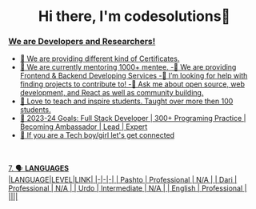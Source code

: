 





<div align="center">
    <h1> Hi there, I'm codesolutions👋<a href="#"></h1>
  </div>
	


### We are Developers and Researchers!
- 🔭 We are providing different kind of Certificates.
- 🔭 We are currently mentoring 1000+ mentee.
-🌱 We are providing Frontend & Backend Developing Services
-🤝 I’m looking for help with finding projects to contribute to!
-💬 Ask me about open source, web development, and React as well as community building.
- 📢 Love to teach and inspire students. Taught over more then 100 students.
- 🥅 2023-24 Goals: Full Stack Developer | 300+ Programing Practice | Becoming Ambassador | Lead | Expert
- 💎 If you are a Tech boy/girl let's get connected  

	
	
	

<br><br>7.  🗣️ **LANGUAGES**<br>
|LANGUAGE|LEVEL|LINK|
|-|-|-|
| Pashto | Professional | N/A |
| Dari | Professional | N/A |
| Urdo | Intermediate | N/A |
| English | Professional |	
||||
